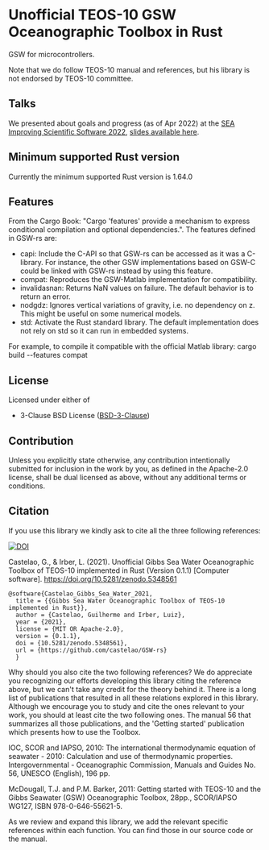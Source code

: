 # Unofficial TEOS-10 GSW Oceanographic Toolbox in Rust

GSW for microcontrollers.

Note that we do follow TEOS-10 manual and references, but his library is not
endorsed by TEOS-10 committee.

## Talks

We presented about goals and progress (as of Apr 2022) at the
[SEA Improving Scientific Software 2022](https://sea.ucar.edu/conference/2022),
[slides available here](https://github.com/castelao/GSW-rs/tree/main/doc/talks).

## Minimum supported Rust version

Currently the minimum supported Rust version is 1.64.0

## Features

From the Cargo Book: "Cargo 'features' provide a mechanism to express
conditional compilation and optional dependencies.". The features defined in
GSW-rs are:

- capi: Include the C-API so that GSW-rs can be accessed as it was a
        C-library. For instance, the other GSW implementations based on
        GSW-C could be linked with GSW-rs instead by using this feature.
- compat: Reproduces the GSW-Matlab implementation for compatibility.
- invalidasnan: Returns NaN values on failure. The default behavior is to
                return an error.
- nodgdz: Ignores vertical variations of gravity, i.e. no dependency on z.
          This might be useful on some numerical models.
- std: Activate the Rust standard library. The default implementation does not
       rely on std so it can run in embedded systems.

For example, to compile it compatible with the official Matlab library:
cargo build --features compat

## License

Licensed under either of

 * 3-Clause BSD License ([BSD-3-Clause](LICENSE))

## Contribution

Unless you explicitly state otherwise, any contribution intentionally submitted
for inclusion in the work by you, as defined in the Apache-2.0 license, shall be
dual licensed as above, without any additional terms or conditions.

## Citation

If you use this library we kindly ask to cite all the three following references:

[![DOI](https://zenodo.org/badge/DOI/10.5281/zenodo.5348561.svg)](https://doi.org/10.5281/zenodo.5348561)

Castelao, G., & Irber, L. (2021). Unofficial Gibbs Sea Water Oceanographic
Toolbox of TEOS-10 implemented in Rust (Version 0.1.1) [Computer software].
https://doi.org/10.5281/zenodo.5348561

```text
@software{Castelao_Gibbs_Sea_Water_2021,
  title = {{Gibbs Sea Water Oceanographic Toolbox of TEOS-10 implemented in Rust}},
  author = {Castelao, Guilherme and Irber, Luiz},
  year = {2021},
  license = {MIT OR Apache-2.0},
  version = {0.1.1},
  doi = {10.5281/zenodo.5348561},
  url = {https://github.com/castelao/GSW-rs}
  }
```

Why should you also cite the two following references? We do appreciate
you recognizing our efforts developing this library citing the reference
above, but we can't take any credit for the theory behind it. There is a
long list of publications that resulted in all these relations explored in
this library. Although we encourage you to study and cite the ones relevant
to your work, you should at least cite the two following ones. The manual 56
that summarizes all those publications, and the 'Getting started' publication
which presents how to use the Toolbox.

IOC, SCOR and IAPSO, 2010: The international thermodynamic equation of
seawater - 2010: Calculation and use of thermodynamic properties.
Intergovernmental - Oceanographic Commission, Manuals and Guides No. 56,
UNESCO (English), 196 pp.

McDougall, T.J. and P.M. Barker, 2011: Getting started with TEOS-10 and the
Gibbs Seawater (GSW) Oceanographic Toolbox, 28pp., SCOR/IAPSO WG127,
ISBN 978-0-646-55621-5.

As we review and expand this library, we add the relevant specific references
within each function. You can find those in our source code or the manual.
